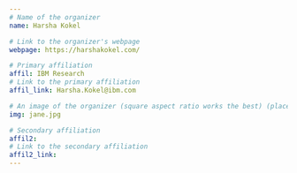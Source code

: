 ```yaml
---
# Name of the organizer
name: Harsha Kokel

# Link to the organizer's webpage
webpage: https://harshakokel.com/

# Primary affiliation
affil: IBM Research
# Link to the primary affiliation
affil_link: Harsha.Kokel@ibm.com

# An image of the organizer (square aspect ratio works the best) (place in the `assets/img/organizers` directory)
img: jane.jpg

# Secondary affiliation
affil2: 
# Link to the secondary affiliation
affil2_link: 
---
```

